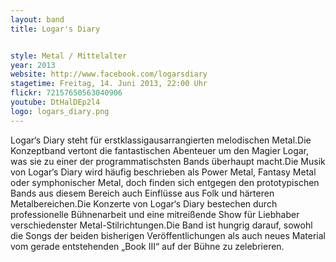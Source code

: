 ```yaml
---
layout: band
title: Logar's Diary


style: Metal / Mittelalter
year: 2013
website: http://www.facebook.com/logarsdiary
stagetime: Freitag, 14. Juni 2013, 22:00 Uhr
flickr: 72157650563040906
youtube: DtHalDEp2l4
logo: logars_diary.png
---
```

Logar‘s Diary steht für erstklassigausarrangierten melodischen Metal.Die Konzeptband vertont die fantastischen Abenteuer um den Magier Logar, was sie zu einer der programmatischsten Bands überhaupt macht.Die Musik von Logar‘s Diary wird häufig beschrieben als Power Metal, Fantasy Metal oder symphonischer Metal, doch finden sich entgegen den prototypischen Bands aus diesem Bereich auch Einflüsse aus Folk und härteren Metalbereichen.Die Konzerte von Logar‘s Diary bestechen durch professionelle Bühnenarbeit und eine mitreißende Show für Liebhaber verschiedenster Metal-Stilrichtungen.Die Band ist hungrig darauf, sowohl die Songs der beiden bisherigen Veröffentlichungen als auch neues Material vom gerade entstehenden „Book III“ auf der Bühne zu zelebrieren.
